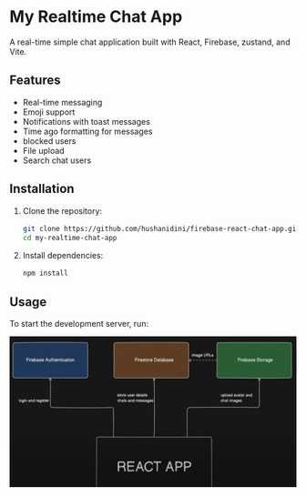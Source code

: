 # My Realtime Chat App

A real-time simple chat application built with React, Firebase, zustand, and Vite.

## Features

- Real-time messaging
- Emoji support
- Notifications with toast messages
- Time ago formatting for messages
- blocked users
- File upload
- Search chat users

## Installation

1. Clone the repository:
   ```bash
   git clone https://github.com/hushanidini/firebase-react-chat-app.git
   cd my-realtime-chat-app
   ```

2. Install dependencies:
   ```bash
   npm install
   ```

## Usage

To start the development server, run:

![alt text](image.png)


